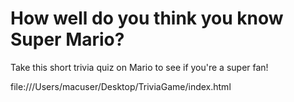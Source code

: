 # How well do you think you know Super Mario? 
Take this short trivia quiz on Mario to see if you're a super fan! 

file:///Users/macuser/Desktop/TriviaGame/index.html
